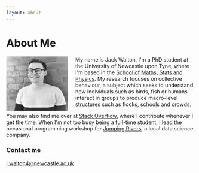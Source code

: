 ```yaml
---
layout: about
---
```


# About Me

<img style="float: left; padding-right:20px" width="165" height="145" src="/assets/portrait.jpg">

My name is Jack Walton. I'm a PhD student at the University of Newcastle upon Tyne, where I'm based in the [School of Maths, Stats and Physics](https://www.ncl.ac.uk/maths-physics/research/). My research focuses on collective behaviour, a subject which seeks to understand how individuals such as birds, fish or humans interact in groups to produce macro-level structures such as flocks, schools and crowds.

You may also find me over at [Stack Overflow](https://stackoverflow.com/users/11021886/ralph), where I contribute whenever I get the time. When I'm not too busy being a full-time student, I lead the occasional programming workshop for [Jumping Rivers](https://www.jumpingrivers.com/), a local data science company.

### Contact me

[j.walton4@newcastle.ac.uk](mailto:j.walton4@newcastle.ac.uk)
